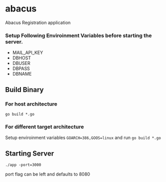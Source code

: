 # abacus
Abacus Registration application

### Setup Following Enviroinment Variables before starting the server.
* MAIL_API_KEY
* DBHOST
* DBUSER
* DBPASS
* DBNAME

## Build Binary

### For host architecture
`go build *.go`

### For different target architecture
Setup enviroinment variables `GOARCH=386,GOOS=linux` and run `go build *.go`

## Starting Server
`./app -port=3000`

port flag can be left and defaults to 8080
